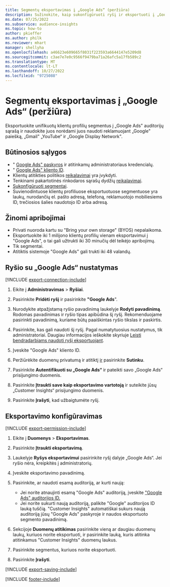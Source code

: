 ```yaml
---
title: Segmentų eksportavimas į „Google Ads“ (peržiūra)
description: Sužinokite, kaip sukonfigūruoti ryšį ir eksportuoti į „Google Ads“.
ms.date: 07/25/2022
ms.subservice: audience-insights
ms.topic: how-to
author: pkieffer
ms.author: philk
ms.reviewer: mhart
manager: shellyha
ms.openlocfilehash: a46623e609665f8031f223593a6644147e5209d8
ms.sourcegitcommit: c3ae7e7e0c9566f9479ba71a26afc5a17fb589c2
ms.translationtype: MT
ms.contentlocale: lt-LT
ms.lasthandoff: 10/27/2022
ms.locfileid: "9725088"
---
```

# <a name="export-segments-to-google-ads-preview"></a>Segmentų eksportavimas į „Google Ads“ (peržiūra)

Eksportuokite unifikuotų klientų profilių segmentus į „Google Ads" auditorijų sąrašą ir naudokite juos norėdami juos naudoti reklamuojant „Google" paiešką, „Gmail" „YouTube“ ir „Google Display Network".

## <a name="prerequisites"></a>Būtinosios sąlygos

- " [Google Ads" paskyros](https://ads.google.com/) ir atitinkamų administratoriaus kredencialų.
- " [Google Ads" kliento ID](https://support.google.com/google-ads/answer/1704344).
- Klientų atitikties politikos [reikalavimai](https://support.google.com/adspolicy/answer/6299717) yra įvykdyti.
- Tenkinami pakartotinės rinkodaros sąrašų dydžių [reikalavimai](https://support.google.com/google-ads/answer/7558048).
- [Sukonfigūruoti segmentai](segments.md).
- Suvienodintuose klientų profiliuose eksportuotuose segmentuose yra laukų, nurodančių el. pašto adresą, telefoną, reklamuotojo mobiliesiems ID, trečiosios šalies naudotojo ID arba adresą.

## <a name="known-limitations"></a>Žinomi apribojimai

- Privati nuoroda kartu su "Bring your own storage" (BYOS) nepalaikoma.
- Eksportuokite iki 1 milijono klientų profilių vienam eksportavimui į "Google Ads", o tai gali užtrukti iki 30 minučių dėl teikėjo apribojimų.
- Tik segmentai.
- Atitiktis sistemoje "Google Ads" gali trukti iki 48 valandų.

## <a name="set-up-connection-to-google-ads"></a>Ryšio su „Google Ads“ nustatymas

[!INCLUDE [export-connection-include](includes/export-connection-admn.md)]

1. Eikite į **Administravimas** > **Ryšiai**.

1. Pasirinkite **Pridėti ryšį** ir pasirinkite **"Google Ads**".

1. Nurodykite atpažįstamą ryšio pavadinimą laukelyje **Rodyti pavadinimą**. Rodomas pavadinimas ir ryšio tipas apibūdina šį ryšį. Rekomenduojame pasirinkti pavadinimą, kuriame būtų paaiškintas ryšio tikslas ir paskirtis.

1. Pasirinkite, kas gali naudoti šį ryšį. Pagal numatytuosius nustatymus, tik administratoriai. Daugiau informacijos ieškokite skyriuje [Leisti bendradarbiams naudoti ryšį eksportuojant](connections.md#allow-contributors-to-use-a-connection-for-exports).

1. Įveskite "Google Ads" kliento ID.

1. Peržiūrėkite duomenų privatumą ir atitiktį [ir](connections.md#data-privacy-and-compliance) pasirinkite **Sutinku**.

1. Pasirinkite **Autentifikuoti su „Google Ads“** ir pateikti savo „Google Ads“ prisijungimo duomenis.

1. Pasirinkite **Įtraukti save kaip eksportavimo vartotoją** ir suteikite jūsų „Customer Insights“ prisijungimo duomenis.

1. Pasirinkite **Įrašyti**, kad užbaigtumėte ryšį.

## <a name="configure-an-export"></a>Eksportavimo konfigūravimas

[!INCLUDE [export-permission-include](includes/export-permission.md)]

1. Eikite į **Duomenys** > **Eksportavimas**.

1. Pasirinkite **Įtraukti eksportavimą**.

1. Laukelyje **Ryšys eksportavimui** pasirinkite ryšį dalyje „Google Ads“. Jei ryšio nėra, kreipkitės į administratorių.

1. Įveskite eksportavimo pavadinimą.

1. Pasirinkite, ar naudoti esamą auditoriją, ar kurti naują:
   - Jei norite atnaujinti esamą "Google Ads" auditoriją, įveskite ["Google Ads" auditorijos ID.](https://support.google.com/google-ads/answer/7558048?hl=en#:~:text=Audience%20lists%20is%20a%20section,Display%20Network%20through%20remarketing%20campaigns)
   - Jei norite sukurti naują auditoriją, palikite "Google" auditorijos ID lauką tuščią. "Customer Insights" automatiškai sukurs naują auditoriją jūsų "Google Ads" paskyroje ir naudos eksportuoto segmento pavadinimą.

1. Sekcijoje **Duomenų atitikimas** pasirinkite vieną ar daugiau duomenų laukų, kuriuos norite eksportuoti, ir pasirinkite lauką, kuris atitinka atitinkamus "Customer Insights" duomenų laukus.

1. Pasirinkite segmentus, kuriuos norite eksportuoti.

1. Pasirinkite **Įrašyti**.

[!INCLUDE [export-saving-include](includes/export-saving.md)]

[!INCLUDE [footer-include](includes/footer-banner.md)]
